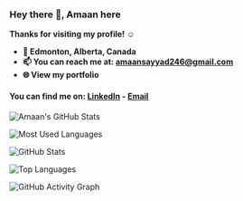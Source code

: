 
### Hey there 👋, Amaan here
<b>
Thanks for visiting my profile! ☺️

- 📍 Edmonton, Alberta, Canada
- 📫 You can reach me at: amaansayyad246@gmail.com
- 🌐 View my portfolio
</b>




 #### You can find me on: [LinkedIn](https://www.linkedin.com/in/amaan-sayyad19/) - [Email](mailto:amaansayyad246@gmail.com) 
 
![Amaan's GitHub Stats](https://github-readme-stats.vercel.app/api?username=AmaanSayyad19&title_color=eba830&icon_color=bae67e&bg_color=171c28&text_color=f5f0e1&hide=issues&count_private=true&show_icons=true&custom_title=Amaan%27s%20GitHub%20Stats)


![Most Used Languages](https://github-readme-stats.vercel.app/api/top-langs/?username=AmaanSayyad19&layout=compact&langs_count=10&bg_color=171c28&text_color=f5f0e1&title_color=eba830)


![GitHub Stats](https://github-profile-summary-cards.vercel.app/api/cards/profile-details?username=AmaanSayyad19&theme=github_dark)


![Top Languages](https://github-profile-summary-cards.vercel.app/api/cards/repos-per-language?username=AmaanSayyad19&theme=github_dark)


![GitHub Activity Graph](https://github-profile-summary-cards.vercel.app/api/cards/most-commit-language?username=AmaanSayyad19&theme=github_dark)

